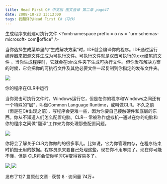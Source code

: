 ```yaml
---
title: Head First C# 中文版 图文皆译 第二章 page47
date: 2008-10-23 13:13:00
tags: 我翻译的Head First C#（习作）
---
```

生成程序来创建可执行文件  <?xml:namespace prefix = o ns = "urn:schemas-microsoft-
com:office:office" />

当你选择生成菜单里的“生成解决方案”时，IDE就会编译你的程序。IDE通过运行编译器来把源文件生成为可执行文件。可执行文件就是双击可执行的.exe结尾的文件
。当你生成程序时，它就会在bin文件夹下生成可执行文件。但你发布解决方案的时候，它会把你的可执行文件及其他必要文件一起复制到你指定的发布文件夹。

![](https://p-blog.csdn.net/images/p_blog_csdn_net/cuipengfei1/EntryImages/20081023/%E6%88%AA%E5%9B%BE00.jpg)

你的程序在CLR中运行

当你双击可执行文件时，Windows运行它，但是在你的程序和Windows之间还有一个特殊的“层”，叫做Common Language
Runtime，或叫做CLR。不久之前（但是在C#出现之前），写程序会更难一些，因为你要自己接触硬件和底层的东西。你从不知道人们怎么配置电脑。CLR--
常被称作虚拟机--通过在你的电脑和你的程序之间做“翻译”工作来为你处理那些配置问题。

![](https://p-blog.csdn.net/images/p_blog_csdn_net/cuipengfei1/EntryImages/20081023/%E6%88%AA%E5%9B%BE01.jpg)

你将会了解关于CLR为你做的的很多事儿。比如说，它为你管理内存，在程序结束时销毁无用的数据。程序员原来要自己处理这些，现在你不用麻烦了。现在你可能不懂，但是
CLR将会使你学习C#变得容易多了。



[ ![](https://profile.csdnimg.cn/5/2/5/3_cuipengfei1)
![](https://g.csdnimg.cn/static/user-reg-year/1x/11.png)
](https://blog.csdn.net/cuipengfei1)



发布了127 篇原创文章  ·  获赞 8  ·  访问量 74万+

